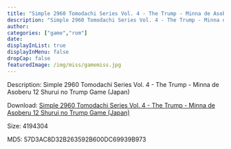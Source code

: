 ```yaml
---
title: "Simple 2960 Tomodachi Series Vol. 4 - The Trump - Minna de Asoberu 12 Shurui no Trump Game (Japan)"
description: "Simple 2960 Tomodachi Series Vol. 4 - The Trump - Minna de Asoberu 12 Shurui no Trump Game (Japan)"
author: 
categories: ["game","rom"]
date: 
displayInList: true
displayInMenu: false
dropCap: false
featuredImage: /img/miss/gamemiss.jpg
---
```


Description: Simple 2960 Tomodachi Series Vol. 4 - The Trump - Minna de Asoberu 12 Shurui no Trump Game (Japan)

Download: <a style="text-decoration:underline;" href="https://mega.nz/#!7eI00YZT!tb5DZlSOnI5y_QnYFse-Hs0cEfh83CIfU5FgeKGWdu0" target = "_blank" rel = "nofollow" > Simple 2960 Tomodachi Series Vol. 4 - The Trump - Minna de Asoberu 12 Shurui no Trump Game (Japan)</a>

Size: 4194304

MD5: 57D3AC8D32B263592B600DC69939B973

